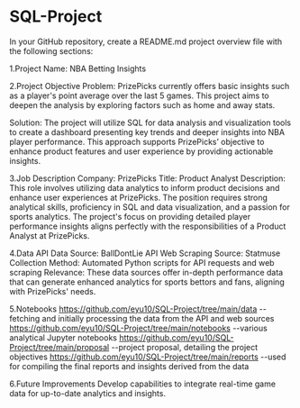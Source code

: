 # SQL-Project

In your GitHub repository, create a README.md project overview file with the following sections:

1.Project Name: NBA Betting Insights

2.Project Objective
Problem: PrizePicks currently offers basic insights such as a player's point average over the last 5 games. This project aims to deepen the analysis by exploring factors such as home and away stats.

Solution: The project will utilize SQL for data analysis and visualization tools to create a dashboard presenting key trends and deeper insights into NBA player performance. This approach supports PrizePicks’ objective to enhance product features and user experience by providing actionable insights.

3.Job Description
Company: PrizePicks
Title: Product Analyst
Description: This role involves utilizing data analytics to inform product decisions and enhance user experiences at PrizePicks. The position requires strong analytical skills, proficiency in SQL and data visualization, and a passion for sports analytics. The project's focus on providing detailed player performance insights aligns perfectly with the responsibilities of a Product Analyst at PrizePicks.

4.Data
API Data Source: BallDontLie API
Web Scraping Source: Statmuse
Collection Method: Automated Python scripts for API requests and web scraping
Relevance: These data sources offer in-depth performance data that can generate enhanced analytics for sports bettors and fans, aligning with PrizePicks' needs.

5.Notebooks
https://github.com/eyu10/SQL-Project/tree/main/data --fetching and initially processing the data from the API and web sources
https://github.com/eyu10/SQL-Project/tree/main/notebooks --various analytical Jupyter notebooks
https://github.com/eyu10/SQL-Project/tree/main/proposal --project proposal, detailing the project objectives
https://github.com/eyu10/SQL-Project/tree/main/reports --used for compiling the final reports and insights derived from the data


6.Future Improvements
Develop capabilities to integrate real-time game data for up-to-date analytics and insights.

